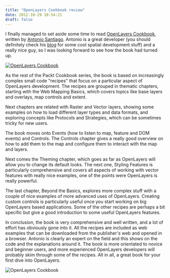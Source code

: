 ```yaml
---
title: "OpenLayers Cookbook review"
date: 2012-10-29 18:54:21
draft: false
---
```


I finally managed to set aside some time to read [OpenLayers Cookbook](http://www.packtpub.com/openlayers-create-gis-web-applications-cookbook/book),
written by [Antonio Santiago](https://twitter.com/acanimal). Antonio is a great developer (you should
definitely check his [blog](http://acuriousanimal.com/blog) for some cool spatial development stuff) and a really
nice guy, so I was looking forward to see how the book had turned up. 

<div class="image-right">
<a href="http://www.packtpub.com/openlayers-create-gis-web-applications-cookbook/book">
<img src="/img/posts/ol_cookbook.jpg" alt="OpenLayers Cookbook" title="OpenLayers Cookbook"/></a>
</div>

As the rest of the Packt Cookbook series, the book is based on increasingly
complex small code "recipes" that focus on a particular aspect of OpenLayers
development. The recipes are grouped in thematic chapters, starting with the
Web Mapping Basics, which covers topics like base layers and overlays, map
controls and extent.

Next chapters are related with Raster and Vector layers, showing some examples
on how to load different layer types and data formats, and exploring concepts like
Protocols and Strategies, which can be sometimes tricky for new users.

The book moves onto Events (how to listen to map, feature and DOM events) and
Controls. The Controls chapter gives a really good overview on how to add them
to the map and configure them to interact with the map and layers.

Next comes the Theming chapter, which goes as far as OpenLayers will allow you
to change its default looks. The next one, Styling Features is particularly 
comprehensive and covers all aspects of working with vector features with
really nice examples, one of the points were OpenLayers is really powerful.

The last chapter, Beyond the Basics, explores more complex stuff with a
couple of nice examples of more advanced uses of OpenLayers. Creating custom
controls is particularly useful once you start working on big OpenLayers based
applications. Some of the other recipes are perhaps a bit specific but give a
good introduction to some useful OpenLayers features.

In conclusion, the book is very comprehensive and well written, and a lot of
effort has obviously gone into it. All the recipes are included as web examples
that can be downloaded from the publisher's web and opened in a browser.
Antonio is clearly an expert on the field and this shows on the code and the
explanations around it. The book is more orientated to novice and beginner
users, and more experienced OpenLayers developers will probably skim through
some of the recipes. All in all, a great book for your first dive into OpenLayers.

<div class="image">
<img src="/img/posts/ol_cookbook_web.png" alt="OpenLayers Cookbook" title="OpenLayers Cookbook"/>
</div>
